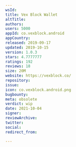 ```yaml
---
wsId: 
title: Vex Block Wallet
altTitle: 
authors: 
users: 5000
appId: co.vexblock.android
appCountry: 
released: 2019-09-17
updated: 2019-10-15
version: 1.0.3
stars: 4.7777777
ratings: 192
reviews: 18
size: 20M
website: https://vexblock.co/
repository: 
issue: 
icon: co.vexblock.android.png
bugbounty: 
meta: obsolete
verdict: wip
date: 2021-10-04
signer: 
reviewArchive: 
twitter: 
social: 
redirect_from: 

---
```


